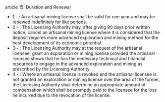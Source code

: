 article 15: Duration and Renewal 

<ul>
			<li>1 - : An artisanal mining license shall be valid for one year and may be renewed indefinitely for like periods. <ul>
			</ul></li>			<li>2 - : The Licensing Authority may, after giving 90 days prior written notice, cancel an artisanal mining license where it is considered that the deposit requires more advanced exploration and mining method for the best development of its economic potential. <ul>
			</ul></li>			<li>3 - : The Licensing Authority may at the request of the artisanal licensee, grant an exploration or mining license provided the artisanal licensee shows that he has the necessary technical and financial resources to engage in the advanced exploration and mining as prescribed by the Licensing Authority. <ul>
			</ul></li>			<li>4 - : Where an artisanal license is revoked and the artisanal licensee is not granted an exploration or mining license over the area of the former, the Licensing Authority shall determine an appropriate amount of compensation which shall be promptly paid to the licensee for the loss he incurred due to the revocation of the license. <ul>
			</ul></li></ul>